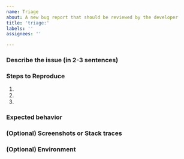 ```yaml
---
name: Triage
about: A new bug report that should be reviewed by the developer
title: 'triage:'
labels: ''
assignees: ''

---
```


### Describe the issue (in 2-3 sentences)

### Steps to Reproduce
1.
2.
3.

### Expected behavior

### (Optional) Screenshots or Stack traces

### (Optional) Environment
